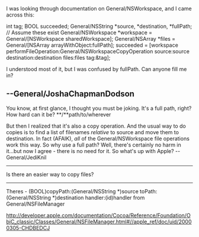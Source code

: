

I was looking through documentation on General/NSWorkspace, and I came across this:
    
int tag;
BOOL succeeded;
General/NSString *source, *destination, *fullPath;    // Assume these exist
General/NSWorkspace *workspace = General/[NSWorkspace sharedWorkspace];
General/NSArray *files = General/[NSArray arrayWithObject:fullPath];
succeeded = [workspace performFileOperation:General/NSWorkspaceCopyOperation source:source destination:destination files:files tag:&tag];

I understood most of it, but I was confused by fullPath.
Can anyone fill me in?

--General/JoshaChapmanDodson
----
You know, at first glance, I thought you must be joking. It's a full path, right? How hard can it be?     **/**path/to/wherever

But then I realized that it's also a copy operation. And the usual way to do copies is to find a list of filenames *relative* to     source and move them to     destination. In fact (AFAIK), *all* of the General/NSWorkspace file operations work this way. So why use a full path? Well, there's certainly no harm in it...but now I agree - there is no need for it. So what's up with Apple? --General/JediKnil

----
Is there an easier way to copy files?

----

Theres     - (BOOL)copyPath:(General/NSString *)source toPath:(General/NSString *)destination handler:(id)handler from General/NSFileManager

http://developer.apple.com/documentation/Cocoa/Reference/Foundation/ObjC_classic/Classes/General/NSFileManager.html#//apple_ref/doc/uid/20000305-CHDBEDCJ